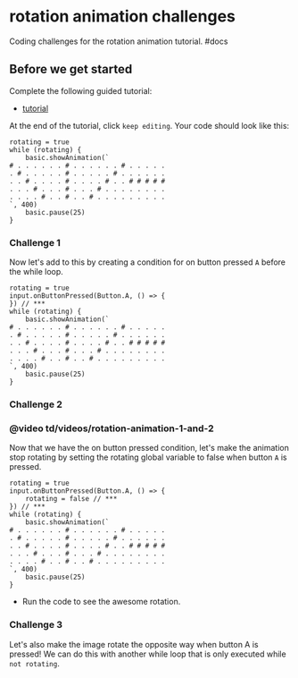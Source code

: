 # rotation animation challenges

Coding challenges for the rotation animation tutorial. #docs

## Before we get started

Complete the following guided tutorial:

* [tutorial](/microbit/lessons/rotation-animation/tutorial)

At the end of the tutorial, click `keep editing`. Your code should look like this:

```
rotating = true
while (rotating) {
    basic.showAnimation(`
# . . . . . . # . . . . . . # . . . . .
. # . . . . . # . . . . . # . . . . . .
. . # . . . . # . . . . # . . # # # # #
. . . # . . . # . . . # . . . . . . . .
. . . . # . . # . . # . . . . . . . . .
`, 400)
    basic.pause(25)
}
```

### Challenge 1

Now let's add to this by creating a condition for on button pressed `A` before the while loop.

```
rotating = true
input.onButtonPressed(Button.A, () => {
}) // ***
while (rotating) {
    basic.showAnimation(`
# . . . . . . # . . . . . . # . . . . .
. # . . . . . # . . . . . # . . . . . .
. . # . . . . # . . . . # . . # # # # #
. . . # . . . # . . . # . . . . . . . .
. . . . # . . # . . # . . . . . . . . .
`, 400)
    basic.pause(25)
}
```

### Challenge 2

### @video td/videos/rotation-animation-1-and-2

Now that we have the on button pressed condition, let's make the animation stop rotating by setting the rotating global variable to false when button `A` is pressed.

```
rotating = true
input.onButtonPressed(Button.A, () => {
    rotating = false // ***
}) // ***
while (rotating) {
    basic.showAnimation(`
# . . . . . . # . . . . . . # . . . . .
. # . . . . . # . . . . . # . . . . . .
. . # . . . . # . . . . # . . # # # # #
. . . # . . . # . . . # . . . . . . . .
. . . . # . . # . . # . . . . . . . . .
`, 400)
    basic.pause(25)
}
```

* Run the code to see the awesome rotation.

### Challenge 3

Let's also make the image rotate the opposite way when button A is pressed! We can do this with another while loop that is only executed while `not rotating`.

